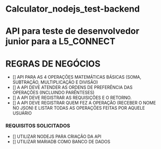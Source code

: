 # Calculator_nodejs_test-backend
# API para teste de desenvolvedor junior para a L5_CONNECT

# REGRAS DE NEGÓCIOS

- [] API PARA AS 4 OPERAÇÕES MATEMÁTICAS BÁSICAS (SOMA, SUBTRAÇÃO, MULTIPLICAÇÃO E DIVISÃO)
- [] A API DEVE ATENDER AS ORDENS DE PREFERÊNCIA DAS OPERAÇÕES (INCLUINDO PARÊNTESES)
- [] A API DEVE REGISTRAR AS REQUISIÇÕES E O RETORNO.
- [] A API DEVE REGISTRAR QUEM FEZ A OPERAÇÃO (RECEBER O NOME NO JSON) E LISTAR TODAS AS OPERAÇÕES FEITAS POR AQUELE USUÁRIO

### REQUISITOS SOLICITADOS

- [] UTILIZAR NODEJS PARA CRIAÇÃO DA API
- [] UTILIZAR MARIADB COMO BANCO DE DADOS
